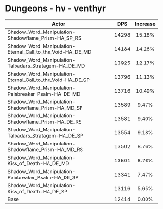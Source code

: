 # Dungeons - hv - venthyr
| Actor | DPS | Increase |
|---|:---:|:---:|
|Shadow_Word_Manipulation-Shadowflame_Prism-HA_SP_RS|14298|15.18%|
|Shadow_Word_Manipulation-Eternal_Call_to_the_Void-HA_DE_MD|14184|14.26%|
|Shadow_Word_Manipulation-Talbadars_Stratagem-HA_DE_MD|13925|12.17%|
|Shadow_Word_Manipulation-Eternal_Call_to_the_Void-HA_DE_SP|13796|11.13%|
|Shadow_Word_Manipulation-Painbreaker_Psalm-HA_DE_MD|13716|10.49%|
|Shadow_Word_Manipulation-Shadowflame_Prism-HA_MD_SP|13589|9.47%|
|Shadow_Word_Manipulation-Shadowflame_Prism-HA_DE_RS|13581|9.40%|
|Shadow_Word_Manipulation-Talbadars_Stratagem-HA_DE_SP|13554|9.18%|
|Shadow_Word_Manipulation-Shadowflame_Prism-HA_MD_RS|13502|8.76%|
|Shadow_Word_Manipulation-Kiss_of_Death-HA_DE_MD|13501|8.76%|
|Shadow_Word_Manipulation-Painbreaker_Psalm-HA_DE_SP|13341|7.47%|
|Shadow_Word_Manipulation-Kiss_of_Death-HA_DE_SP|13116|5.65%|
|Base|12414|0.00%|

